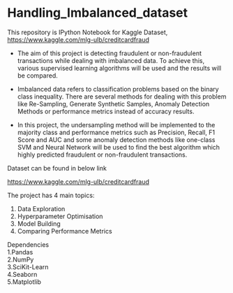 # Handling_Imbalanced_dataset
This repository is IPython Notebook for Kaggle Dataset,
https://www.kaggle.com/mlg-ulb/creditcardfraud

- The aim of this project is detecting fraudulent or non-fraudulent transactions while dealing with imbalanced data. To achieve this, various supervised learning algorithms will be used and the results will be compared.

- Imbalanced data refers to classification problems based on the binary class inequality. There are several methods for dealing with this problem like Re-Sampling, Generate Synthetic Samples, Anomaly Detection Methods or performance metrics instead of accuracy results.

- In this project, the undersampling method will be implemented to the majority class and performance metrics such as Precision, Recall, F1 Score and AUC and some anomaly detection methods like one-class SVM and Neural Network will be used to find the best algorithm which highly predicted fraudulent or non-fraudulent transactions.

Dataset can be found in below link

https://www.kaggle.com/mlg-ulb/creditcardfraud

The project has 4 main topics:
1. Data Exploration
2. Hyperparameter Optimisation
3. Model Building
4. Comparing Performance Metrics

Dependencies</br>
1.Pandas</br>
2.NumPy</br>
3.SciKit-Learn</br>
4.Seaborn</br>
5.Matplotlib</br>
